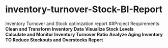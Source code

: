 # inventory-turnover-Stock-BI-Report
Inventory Turnover and Stock optimzation report
##Project Requirements
 **Clean and Transform Inventory Data** 
  **Visualize Stock Levels**   
  **Calculate and Monitor Inventory Turnover Ratio** 
  **Analyze Aging Inventory**  **TO Reduce Stockouts and Overstocks Report**  
